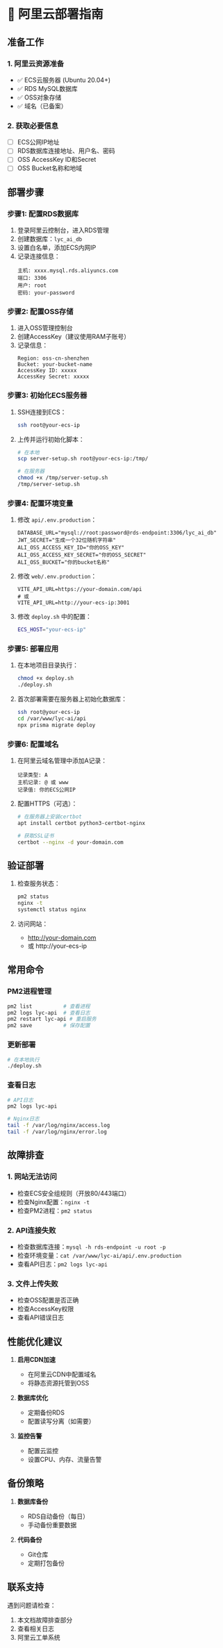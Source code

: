# 🚀 阿里云部署指南

## 准备工作

### 1. 阿里云资源准备
- ✅ ECS云服务器 (Ubuntu 20.04+)
- ✅ RDS MySQL数据库
- ✅ OSS对象存储
- ✅ 域名（已备案）

### 2. 获取必要信息
- [ ] ECS公网IP地址
- [ ] RDS数据库连接地址、用户名、密码
- [ ] OSS AccessKey ID和Secret
- [ ] OSS Bucket名称和地域

## 部署步骤

### 步骤1: 配置RDS数据库

1. 登录阿里云控制台，进入RDS管理
2. 创建数据库：`lyc_ai_db`
3. 设置白名单，添加ECS内网IP
4. 记录连接信息：
   ```
   主机: xxxx.mysql.rds.aliyuncs.com
   端口: 3306
   用户: root
   密码: your-password
   ```

### 步骤2: 配置OSS存储

1. 进入OSS管理控制台
2. 创建AccessKey（建议使用RAM子账号）
3. 记录信息：
   ```
   Region: oss-cn-shenzhen
   Bucket: your-bucket-name
   AccessKey ID: xxxxx
   AccessKey Secret: xxxxx
   ```

### 步骤3: 初始化ECS服务器

1. SSH连接到ECS：
   ```bash
   ssh root@your-ecs-ip
   ```

2. 上传并运行初始化脚本：
   ```bash
   # 在本地
   scp server-setup.sh root@your-ecs-ip:/tmp/

   # 在服务器
   chmod +x /tmp/server-setup.sh
   /tmp/server-setup.sh
   ```

### 步骤4: 配置环境变量

1. 修改 `api/.env.production`：
   ```env
   DATABASE_URL="mysql://root:password@rds-endpoint:3306/lyc_ai_db"
   JWT_SECRET="生成一个32位随机字符串"
   ALI_OSS_ACCESS_KEY_ID="你的OSS_KEY"
   ALI_OSS_ACCESS_KEY_SECRET="你的OSS_SECRET"
   ALI_OSS_BUCKET="你的bucket名称"
   ```

2. 修改 `web/.env.production`：
   ```env
   VITE_API_URL=https://your-domain.com/api
   # 或
   VITE_API_URL=http://your-ecs-ip:3001
   ```

3. 修改 `deploy.sh` 中的配置：
   ```bash
   ECS_HOST="your-ecs-ip"
   ```

### 步骤5: 部署应用

1. 在本地项目目录执行：
   ```bash
   chmod +x deploy.sh
   ./deploy.sh
   ```

2. 首次部署需要在服务器上初始化数据库：
   ```bash
   ssh root@your-ecs-ip
   cd /var/www/lyc-ai/api
   npx prisma migrate deploy
   ```

### 步骤6: 配置域名

1. 在阿里云域名管理中添加A记录：
   ```
   记录类型: A
   主机记录: @ 或 www
   记录值: 你的ECS公网IP
   ```

2. 配置HTTPS（可选）：
   ```bash
   # 在服务器上安装certbot
   apt install certbot python3-certbot-nginx

   # 获取SSL证书
   certbot --nginx -d your-domain.com
   ```

## 验证部署

1. 检查服务状态：
   ```bash
   pm2 status
   nginx -t
   systemctl status nginx
   ```

2. 访问网站：
   - http://your-domain.com
   - 或 http://your-ecs-ip

## 常用命令

### PM2进程管理
```bash
pm2 list          # 查看进程
pm2 logs lyc-api  # 查看日志
pm2 restart lyc-api # 重启服务
pm2 save          # 保存配置
```

### 更新部署
```bash
# 在本地执行
./deploy.sh
```

### 查看日志
```bash
# API日志
pm2 logs lyc-api

# Nginx日志
tail -f /var/log/nginx/access.log
tail -f /var/log/nginx/error.log
```

## 故障排查

### 1. 网站无法访问
- 检查ECS安全组规则（开放80/443端口）
- 检查Nginx配置：`nginx -t`
- 检查PM2进程：`pm2 status`

### 2. API连接失败
- 检查数据库连接：`mysql -h rds-endpoint -u root -p`
- 检查环境变量：`cat /var/www/lyc-ai/api/.env.production`
- 查看API日志：`pm2 logs lyc-api`

### 3. 文件上传失败
- 检查OSS配置是否正确
- 检查AccessKey权限
- 查看API错误日志

## 性能优化建议

1. **启用CDN加速**
   - 在阿里云CDN中配置域名
   - 将静态资源托管到OSS

2. **数据库优化**
   - 定期备份RDS
   - 配置读写分离（如需要）

3. **监控告警**
   - 配置云监控
   - 设置CPU、内存、流量告警

## 备份策略

1. **数据库备份**
   - RDS自动备份（每日）
   - 手动备份重要数据

2. **代码备份**
   - Git仓库
   - 定期打包备份

## 联系支持

遇到问题请检查：
1. 本文档故障排查部分
2. 查看相关日志
3. 阿里云工单系统